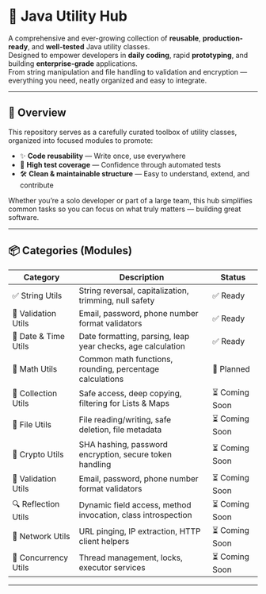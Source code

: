 # 🚀 Java Utility Hub

A comprehensive and ever-growing collection of **reusable**, **production-ready**, and **well-tested** Java utility classes.  
Designed to empower developers in **daily coding**, rapid **prototyping**, and building **enterprise-grade** applications.  
From string manipulation and file handling to validation and encryption — everything you need, neatly organized and easy to integrate.

---

## 📁 Overview

This repository serves as a carefully curated toolbox of utility classes, organized into focused modules to promote:

- ✨ **Code reusability** — Write once, use everywhere
- 🧪 **High test coverage** — Confidence through automated tests
- 🛠️ **Clean & maintainable structure** — Easy to understand, extend, and contribute

Whether you’re a solo developer or part of a large team, this hub simplifies common tasks so you can focus on what truly matters — building great software.

---

## 📦 Categories (Modules)

| Category             | Description                                                | Status      |
|----------------------|------------------------------------------------------------|-------------|
| ✅ String Utils       | String reversal, capitalization, trimming, null safety    | ✅ Ready    |
| 🧪 Validation Utils   | Email, password, phone number format validators             | ✅ Ready    |
| 📅 Date & Time Utils  | Date formatting, parsing, leap year checks, age calculation| ✅ Ready    |
| 🧮 Math Utils         | Common math functions, rounding, percentage calculations   | 🔄 Planned |
| 🧰 Collection Utils   | Safe access, deep copying, filtering for Lists & Maps     | ⏳ Coming Soon |
| 📂 File Utils         | File reading/writing, safe deletion, file metadata         | ⏳ Coming Soon  |
| 🔐 Crypto Utils       | SHA hashing, password encryption, secure token handling    | ⏳ Coming Soon    |
| 🧪 Validation Utils   | Email, password, phone number format validators             | ⏳ Coming Soon    |
| 🔍 Reflection Utils   | Dynamic field access, method invocation, class introspection| ⏳ Coming Soon  |
| 🔗 Network Utils      | URL pinging, IP extraction, HTTP client helpers             | ⏳ Coming Soon |
| 🧵 Concurrency Utils  | Thread management, locks, executor services                 | ⏳ Coming Soon |

---